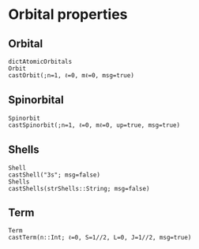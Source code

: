 # Orbital properties

## Orbital
```@docs
dictAtomicOrbitals
Orbit
castOrbit(;n=1, ℓ=0, mℓ=0, msg=true)
```

## Spinorbital
```@docs
Spinorbit
castSpinorbit(;n=1, ℓ=0, mℓ=0, up=true, msg=true)
```

## Shells
```@docs
Shell
castShell("3s"; msg=false) 
Shells
castShells(strShells::String; msg=false)
```

## Term
```@docs
Term
castTerm(n::Int; ℓ=0, S=1//2, L=0, J=1//2, msg=true)
```